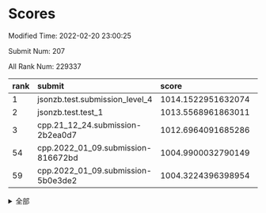 # Scores

Modified Time: 2022-02-20 23:00:25

Submit Num: 207

All Rank Num: 229337

| rank |               submit               |       score        |       sigma        | pk_num |
| :--- | :--------------------------------- | :----------------- | :----------------- | :----- |
| 1    | jsonzb.test.submission_level_4     | 1014.1522951632074 | 0.8464226549591148 | 4432   |
| 2    | jsonzb.test.test_1                 | 1013.5568961863011 | 0.7907727391778808 | 4439   |
| 3    | cpp.21_12_24.submission-2b2ea0d7   | 1012.6964091685286 | 0.7973811010579485 | 4431   |
| 54   | cpp.2022_01_09.submission-816672bd | 1004.9900032790149 | 0.7200631718564128 | 4430   |
| 59   | cpp.2022_01_09.submission-5b0e3de2 | 1004.3224396398954 | 0.7262709193761644 | 4432   |


<details>
<summary>全部</summary>

| rank |                 submit                 |       score        |       sigma        | pk_num |
| :--- | :------------------------------------- | :----------------- | :----------------- | :----- |
| 1    | jsonzb.test.submission_level_4         | 1014.1522951632074 | 0.8464226549591148 | 4432   |
| 2    | jsonzb.test.test_1                     | 1013.5568961863011 | 0.7907727391778808 | 4439   |
| 3    | cpp.21_12_24.submission-2b2ea0d7       | 1012.6964091685286 | 0.7973811010579485 | 4431   |
| 4    | gobigger.level_3.submission_level_3_4  | 1011.2951778006639 | 0.7529827519052267 | 4426   |
| 5    | gobigger.level_3.submission_level_3_44 | 1011.0306091454266 | 0.7718717429578528 | 4433   |
| 6    | gobigger.level_3.submission_level_3_28 | 1011.0126929253462 | 0.771263373099078  | 4436   |
| 7    | gobigger.level_3.submission_level_3_40 | 1010.7597122679714 | 0.7652611506920308 | 4436   |
| 8    | gobigger.level_3.submission_level_3_1  | 1010.618091434005  | 0.7623381242480141 | 4431   |
| 9    | gobigger.level_3.submission_level_3_26 | 1010.5999407455381 | 0.7634458897809231 | 4435   |
| 10   | gobigger.level_3.submission_level_3_29 | 1010.549982552663  | 0.7678065001724458 | 4433   |
| 11   | gobigger.level_3.submission_level_3_2  | 1010.5322019258929 | 0.7545992576933112 | 4434   |
| 12   | gobigger.level_3.submission_level_3_0  | 1010.5225511380382 | 0.8016384514320428 | 4427   |
| 13   | gobigger.level_3.submission_level_3_8  | 1010.4619135001235 | 0.7726363490759603 | 4428   |
| 14   | gobigger.level_3.submission_level_3_35 | 1010.4161585367976 | 0.7881609843190575 | 4430   |
| 15   | gobigger.level_3.submission_level_3_42 | 1010.395102042241  | 0.7777003149057353 | 4439   |
| 16   | gobigger.level_3.submission_level_3_37 | 1010.3923843112588 | 0.7728480297305566 | 4426   |
| 17   | gobigger.level_3.submission_level_3_14 | 1010.3910112645485 | 0.7750003217661392 | 4437   |
| 18   | gobigger.level_3.submission_level_3_31 | 1010.2335677012511 | 0.734829904801794  | 4432   |
| 19   | gobigger.level_3.submission_level_3_32 | 1010.2059603679534 | 0.7538086071269694 | 4430   |
| 20   | gobigger.level_3.submission_level_3_48 | 1010.1379379859686 | 0.7823659332844545 | 4434   |
| 21   | gobigger.level_3.submission_level_3_22 | 1010.1328786415861 | 0.7498279457812671 | 4429   |
| 22   | gobigger.level_3.submission_level_3_9  | 1010.1211651520027 | 0.740406558381221  | 4435   |
| 23   | gobigger.level_3.submission_level_3_43 | 1010.1061418118813 | 0.7830219914891452 | 4434   |
| 24   | gobigger.level_3.submission_level_3_27 | 1010.0669174808902 | 0.7447302883370419 | 4432   |
| 25   | gobigger.level_3.submission_level_3_5  | 1010.0507916972199 | 0.7642197198164574 | 4432   |
| 26   | gobigger.level_3.submission_level_3_39 | 1010.0486079749613 | 0.7645939597092543 | 4435   |
| 27   | gobigger.level_3.submission_level_3_46 | 1010.0013072263902 | 0.7853570922307113 | 4434   |
| 28   | gobigger.level_3.submission_level_3_30 | 1009.9991069249018 | 0.7546773808419238 | 4425   |
| 29   | gobigger.level_3.submission_level_3_3  | 1009.9778677821593 | 0.7577590185742569 | 4433   |
| 30   | gobigger.level_3.submission_level_3_33 | 1009.9489691022526 | 0.7571224945186071 | 4432   |
| 31   | gobigger.level_3.submission_level_3_17 | 1009.9388878099059 | 0.7343325523512242 | 4430   |
| 32   | gobigger.level_3.submission_level_3_19 | 1009.9020150868722 | 0.7674139514196053 | 4434   |
| 33   | gobigger.level_3.submission_level_3_15 | 1009.7262273841469 | 0.7605971449740945 | 4428   |
| 34   | gobigger.level_3.submission_level_3_16 | 1009.7166366916744 | 0.7605934586504198 | 4435   |
| 35   | gobigger.level_3.submission_level_3_47 | 1009.6249920288163 | 0.7540980155054658 | 4434   |
| 36   | gobigger.level_3.submission_level_3_41 | 1009.5887162527696 | 0.7600386835761538 | 4427   |
| 37   | gobigger.level_3.submission_level_3_25 | 1009.5822446536698 | 0.7417094979987592 | 4432   |
| 38   | gobigger.level_3.submission_level_3_10 | 1009.5563158926606 | 0.7551976017323687 | 4433   |
| 39   | gobigger.level_3.submission_level_3_13 | 1009.5542140356963 | 0.747539686818383  | 4429   |
| 40   | gobigger.level_3.submission_level_3_11 | 1009.5406448985475 | 0.7472084924633348 | 4428   |
| 41   | gobigger.level_3.submission_level_3_38 | 1009.539313648503  | 0.7564037132285387 | 4431   |
| 42   | gobigger.level_3.submission_level_3_36 | 1009.5173273503574 | 0.758893939463105  | 4435   |
| 43   | gobigger.level_3.submission_level_3_18 | 1009.5004372657501 | 0.7551012986008261 | 4433   |
| 44   | gobigger.level_3.submission_level_3_24 | 1009.3817723868829 | 0.7598642524975248 | 4433   |
| 45   | gobigger.level_3.submission_level_3_6  | 1009.3541058226302 | 0.7426902775001931 | 4428   |
| 46   | gobigger.level_3.submission_level_3_49 | 1009.2754874614208 | 0.7497294834311791 | 4433   |
| 47   | gobigger.level_3.submission_level_3_20 | 1009.1573769066214 | 0.7515477089082456 | 4432   |
| 48   | gobigger.level_3.submission_level_3_34 | 1008.9562239768475 | 0.7476587262303536 | 4427   |
| 49   | gobigger.level_3.submission_level_3_23 | 1008.5743802069788 | 0.7443499622658454 | 4432   |
| 50   | gobigger.level_3.submission_level_3_45 | 1008.4947158389319 | 0.7662285137797692 | 4429   |
| 51   | gobigger.level_3.submission_level_3_12 | 1008.4212773364322 | 0.7498279266989211 | 4432   |
| 52   | gobigger.level_3.submission_level_3_21 | 1008.3826841481541 | 0.7374933626621093 | 4430   |
| 53   | gobigger.level_3.submission_level_3_7  | 1008.086859668838  | 0.7387658463835386 | 4428   |
| 54   | cpp.2022_01_09.submission-816672bd     | 1004.9900032790149 | 0.7200631718564128 | 4430   |
| 55   | gobigger.level_1.submission_level_1_4  | 1004.8892014865419 | 0.720697579372173  | 4437   |
| 56   | gobigger.level_1.submission_level_1_2  | 1004.7477011892951 | 0.7169895505184296 | 4435   |
| 57   | gobigger.level_1.submission_level_1_47 | 1004.714619931242  | 0.7251142629035895 | 4432   |
| 58   | gobigger.level_1.submission_level_1_31 | 1004.3322404217552 | 0.7295870219389211 | 4433   |
| 59   | cpp.2022_01_09.submission-5b0e3de2     | 1004.3224396398954 | 0.7262709193761644 | 4432   |
| 60   | gobigger.level_1.submission_level_1_41 | 1004.2625503669055 | 0.7110357759182853 | 4431   |
| 61   | gobigger.level_1.submission_level_1_44 | 1004.1278593535447 | 0.724222659225164  | 4432   |
| 62   | gobigger.level_1.submission_level_1_13 | 1004.0111233161452 | 0.7125965055885092 | 4435   |
| 63   | gobigger.level_1.submission_level_1_10 | 1003.8338146257465 | 0.7241887374154005 | 4432   |
| 64   | gobigger.level_1.submission_level_1_37 | 1003.7736868456697 | 0.7164439226506409 | 4429   |
| 65   | gobigger.level_1.submission_level_1_6  | 1003.7671574654265 | 0.7244310080809124 | 4430   |
| 66   | gobigger.level_1.submission_level_1_43 | 1003.7225280592094 | 0.7300322296790668 | 4429   |
| 67   | gobigger.level_1.submission_level_1_8  | 1003.7082823384275 | 0.7252832905635282 | 4428   |
| 68   | gobigger.level_1.submission_level_1_16 | 1003.6405226466094 | 0.7173390278810825 | 4433   |
| 69   | gobigger.level_1.submission_level_1_38 | 1003.6067530370228 | 0.7218361669550829 | 4429   |
| 70   | gobigger.level_1.submission_level_1_18 | 1003.5464368903788 | 0.7317689189545278 | 4435   |
| 71   | gobigger.level_1.submission_level_1_23 | 1003.5350380622511 | 0.7198571359343532 | 4434   |
| 72   | gobigger.level_1.submission_level_1_42 | 1003.5124164838911 | 0.713645018513735  | 4436   |
| 73   | gobigger.level_1.submission_level_1_45 | 1003.5046059554702 | 0.713110076298982  | 4431   |
| 74   | gobigger.level_1.submission_level_1_48 | 1003.4793777646614 | 0.7253567220117532 | 4431   |
| 75   | gobigger.level_1.submission_level_1_40 | 1003.4320872685942 | 0.711769201495159  | 4429   |
| 76   | gobigger.level_1.submission_level_1_35 | 1003.4286022742849 | 0.7142088221558744 | 4432   |
| 77   | gobigger.level_1.submission_level_1_11 | 1003.4039554770177 | 0.7168028135545729 | 4432   |
| 78   | gobigger.level_1.submission_level_1_5  | 1003.3737588833216 | 0.7237728730945552 | 4431   |
| 79   | gobigger.level_1.submission_level_1_14 | 1003.3623736308874 | 0.7175484993699259 | 4425   |
| 80   | gobigger.level_1.submission_level_1_17 | 1003.2897888431596 | 0.7057908595595974 | 4428   |
| 81   | gobigger.level_1.submission_level_1_20 | 1003.2834518219239 | 0.7177294137340787 | 4430   |
| 82   | gobigger.level_1.submission_level_1_32 | 1003.2789207922206 | 0.7142644270363514 | 4427   |
| 83   | gobigger.level_1.submission_level_1_15 | 1003.1582679467182 | 0.7109744020420586 | 4430   |
| 84   | gobigger.level_1.submission_level_1_39 | 1003.0605889610081 | 0.7173413363224912 | 4431   |
| 85   | gobigger.level_1.submission_level_1_7  | 1003.0256605668352 | 0.7127712516190713 | 4426   |
| 86   | gobigger.level_1.submission_level_1_26 | 1003.0239642373024 | 0.7229493444982954 | 4434   |
| 87   | gobigger.level_1.submission_level_1_36 | 1003.0099326656953 | 0.7257110425626544 | 4437   |
| 88   | gobigger.level_1.submission_level_1_22 | 1002.9624325976116 | 0.7182392946077389 | 4435   |
| 89   | gobigger.level_1.submission_level_1_1  | 1002.9508809983647 | 0.7139107568977071 | 4435   |
| 90   | gobigger.level_1.submission_level_1_34 | 1002.9504231979455 | 0.7087470598748651 | 4427   |
| 91   | gobigger.level_1.submission_level_1_24 | 1002.9471212909456 | 0.7211769905559242 | 4430   |
| 92   | gobigger.level_1.submission_level_1_46 | 1002.9200301052834 | 0.7152334445872202 | 4431   |
| 93   | gobigger.level_1.submission_level_1_19 | 1002.8349586321957 | 0.7157564050444374 | 4430   |
| 94   | gobigger.level_1.submission_level_1_25 | 1002.8238974578742 | 0.7108882191760302 | 4431   |
| 95   | gobigger.level_1.submission_level_1_3  | 1002.8049869513368 | 0.7074326434958152 | 4433   |
| 96   | gobigger.level_1.submission_level_1_21 | 1002.7637478636523 | 0.7001958022105309 | 4436   |
| 97   | gobigger.level_1.submission_level_1_27 | 1002.7329670269701 | 0.7261353618036765 | 4432   |
| 98   | gobigger.level_1.submission_level_1_0  | 1002.7068151805779 | 0.7174172680228582 | 4426   |
| 99   | gobigger.level_1.submission_level_1_9  | 1002.5496460640622 | 0.7131101958103634 | 4432   |
| 100  | gobigger.level_1.submission_level_1_29 | 1002.4507324471906 | 0.7033441235091211 | 4431   |
| 101  | gobigger.level_1.submission_level_1_49 | 1002.4418086960592 | 0.7127189999046238 | 4435   |
| 102  | gobigger.level_1.submission_level_1_33 | 1002.2701619822537 | 0.7126240941694028 | 4429   |
| 103  | gobigger.level_1.submission_level_1_30 | 1002.2203533169588 | 0.702103521259021  | 4431   |
| 104  | gobigger.level_1.submission_level_1_12 | 1002.17791001255   | 0.7078473841417225 | 4433   |
| 105  | gobigger.level_1.submission_level_1_28 | 1001.1505216762378 | 0.7163959004577602 | 4430   |
| 106  | gobigger.random.submission_random_12   | 997.3464602000599  | 0.7129054488935364 | 4432   |
| 107  | gobigger.random.submission_random_28   | 997.1807500803448  | 0.7140960171605603 | 4432   |
| 108  | gobigger.random.submission_random_10   | 997.1514792353574  | 0.6949878379474049 | 4429   |
| 109  | gobigger.random.submission_random_1    | 997.135437874056   | 0.7131675854275755 | 4434   |
| 110  | gobigger.random.submission_random_29   | 996.9620535061986  | 0.705684508285683  | 4431   |
| 111  | gobigger.random.submission_random_8    | 996.6694354942415  | 0.7124325417599418 | 4432   |
| 112  | gobigger.random.submission_random_43   | 996.5340105352598  | 0.7187220504761227 | 4430   |
| 113  | gobigger.random.submission_random_42   | 996.5156234340545  | 0.7080064147484859 | 4433   |
| 114  | gobigger.random.submission_random_11   | 996.4970667300296  | 0.715513672194872  | 4426   |
| 115  | gobigger.random.submission_random_15   | 996.4821599022498  | 0.6956031376634865 | 4429   |
| 116  | gobigger.random.submission_random_33   | 996.4767040850378  | 0.7069122836412984 | 4428   |
| 117  | gobigger.random.submission_random_17   | 996.4087020938086  | 0.7109644773775403 | 4431   |
| 118  | gobigger.random.submission_random_5    | 996.3167281493737  | 0.7086962522598962 | 4432   |
| 119  | gobigger.random.submission_random_22   | 996.2093992637621  | 0.7167588206964204 | 4432   |
| 120  | gobigger.random.submission_random_24   | 996.1386120683602  | 0.705823846206213  | 4427   |
| 121  | gobigger.random.submission_random_36   | 996.1351122640509  | 0.701585686046869  | 4433   |
| 122  | gobigger.random.submission_random_45   | 996.0552905963266  | 0.7267762658556274 | 4435   |
| 123  | gobigger.random.submission_random_2    | 996.0373483984589  | 0.6980201641736071 | 4432   |
| 124  | gobigger.random.submission_random_49   | 996.0265604199967  | 0.6979011221473237 | 4430   |
| 125  | gobigger.random.submission_random_32   | 996.0064724559869  | 0.7312391424216517 | 4429   |
| 126  | gobigger.random.submission_random_19   | 995.9724076237839  | 0.7010303660618072 | 4431   |
| 127  | gobigger.random.submission_random_23   | 995.9621659053796  | 0.7138356009275469 | 4433   |
| 128  | gobigger.random.submission_random_27   | 995.852222656287   | 0.7053305411203438 | 4433   |
| 129  | gobigger.random.submission_random_30   | 995.8348955881675  | 0.7134542652005011 | 4426   |
| 130  | gobigger.random.submission_random_9    | 995.8321117776786  | 0.7134824993323025 | 4433   |
| 131  | gobigger.random.submission_random_46   | 995.8272065322852  | 0.7243614691924158 | 4429   |
| 132  | gobigger.random.submission_random_38   | 995.7820582212371  | 0.706866148414363  | 4429   |
| 133  | gobigger.random.submission_random_14   | 995.7772174160945  | 0.7077001499247226 | 4428   |
| 134  | gobigger.random.submission_random_18   | 995.7609177253195  | 0.7096282115162419 | 4433   |
| 135  | gobigger.random.submission_random_13   | 995.7426186755181  | 0.7069257899668552 | 4433   |
| 136  | gobigger.random.submission_random_40   | 995.6699250182451  | 0.7181369513626723 | 4429   |
| 137  | gobigger.random.submission_random_16   | 995.667636828746   | 0.7057882771166071 | 4430   |
| 138  | gobigger.random.submission_random_25   | 995.644850698877   | 0.7024991919832385 | 4436   |
| 139  | gobigger.random.submission_random_31   | 995.5965711817722  | 0.721780884840268  | 4427   |
| 140  | gobigger.random.submission_random_7    | 995.5694669857193  | 0.7068326742376481 | 4431   |
| 141  | gobigger.random.submission_random_6    | 995.5396986308893  | 0.7313820058466873 | 4434   |
| 142  | gobigger.random.submission_random_20   | 995.5109647887649  | 0.7233561060578528 | 4429   |
| 143  | gobigger.random.submission_random_44   | 995.4554050514008  | 0.7112588255781916 | 4436   |
| 144  | gobigger.random.submission_random_47   | 995.3782057861829  | 0.7069065232476023 | 4435   |
| 145  | gobigger.random.submission_random_37   | 995.3548539359275  | 0.7231216314348199 | 4433   |
| 146  | gobigger.random.submission_random_21   | 995.322664388076   | 0.7160900267138544 | 4431   |
| 147  | gobigger.random.submission_random_34   | 995.3193114434604  | 0.704804719252577  | 4435   |
| 148  | gobigger.random.submission_random_26   | 995.2953540669422  | 0.7056242243445393 | 4432   |
| 149  | gobigger.random.submission_random_35   | 995.253719970187   | 0.7099102027067764 | 4432   |
| 150  | gobigger.random.submission_random_39   | 995.2257780526421  | 0.7245397218224906 | 4429   |
| 151  | gobigger.random.submission_random_3    | 995.0892815620846  | 0.7126214697420346 | 4432   |
| 152  | gobigger.random.submission_random_4    | 994.8373435534387  | 0.7252130114354541 | 4427   |
| 153  | gobigger.random.submission_random_0    | 994.8264072986731  | 0.7052518941309606 | 4438   |
| 154  | gobigger.random.submission_random_41   | 994.7227183915869  | 0.736467110563061  | 4436   |
| 155  | gobigger.random.submission_random_48   | 994.6879889627718  | 0.7103952181374117 | 4433   |
| 156  | gobigger.level_2.submission_level_2_10 | 993.9499946250146  | 0.7303867711385178 | 4436   |
| 157  | gobigger.level_2.submission_level_2_22 | 993.8835436489169  | 0.7259921107875718 | 4433   |
| 158  | gobigger.level_2.submission_level_2_30 | 993.8761633161752  | 0.723997980409871  | 4439   |
| 159  | gobigger.level_2.submission_level_2_47 | 993.5430534421041  | 0.7371228875608651 | 4430   |
| 160  | gobigger.level_2.submission_level_2_2  | 993.5012425693238  | 0.7270418235815178 | 4434   |
| 161  | gobigger.level_2.submission_level_2_21 | 993.4103663167838  | 0.728298034823643  | 4433   |
| 162  | gobigger.level_2.submission_level_2_15 | 993.2993090760848  | 0.7283811774221134 | 4434   |
| 163  | gobigger.level_2.submission_level_2_33 | 993.2757279599188  | 0.731284668427763  | 4433   |
| 164  | gobigger.level_2.submission_level_2_7  | 993.2645472498307  | 0.7347511531846822 | 4431   |
| 165  | gobigger.level_2.submission_level_2_42 | 993.1906910372489  | 0.7224667601966107 | 4434   |
| 166  | gobigger.level_2.submission_level_2_38 | 993.0603811317826  | 0.7483804108112093 | 4431   |
| 167  | gobigger.level_2.submission_level_2_13 | 993.0486768109436  | 0.7325672684335438 | 4431   |
| 168  | gobigger.level_2.submission_level_2_16 | 993.0445179844185  | 0.7492639535700409 | 4436   |
| 169  | gobigger.level_2.submission_level_2_18 | 992.9238359374225  | 0.7412326496669863 | 4427   |
| 170  | gobigger.level_2.submission_level_2_28 | 992.7582688170053  | 0.7364760117538284 | 4434   |
| 171  | gobigger.level_2.submission_level_2_40 | 992.596535182597   | 0.7430452283945467 | 4433   |
| 172  | gobigger.level_2.submission_level_2_12 | 992.5011442129489  | 0.7483070685838731 | 4429   |
| 173  | gobigger.level_2.submission_level_2_6  | 992.4994290878896  | 0.7502932619621632 | 4436   |
| 174  | gobigger.level_2.submission_level_2_25 | 992.4638246321274  | 0.7280499685873295 | 4430   |
| 175  | gobigger.level_2.submission_level_2_4  | 992.4213670243382  | 0.7291943372094358 | 4434   |
| 176  | gobigger.level_2.submission_level_2_11 | 992.3961077665027  | 0.739196928517246  | 4433   |
| 177  | gobigger.level_2.submission_level_2_8  | 992.3850757185654  | 0.7316924346698819 | 4432   |
| 178  | gobigger.level_2.submission_level_2_37 | 992.3260003347723  | 0.7419267993915816 | 4427   |
| 179  | gobigger.level_2.submission_level_2_26 | 992.3025667401533  | 0.7266872268443824 | 4432   |
| 180  | gobigger.level_2.submission_level_2_19 | 992.2135530742497  | 0.7355411792713901 | 4430   |
| 181  | gobigger.level_2.submission_level_2_34 | 992.1992560100172  | 0.7545242242564815 | 4428   |
| 182  | gobigger.level_2.submission_level_2_23 | 992.1357749164785  | 0.7643225755644496 | 4432   |
| 183  | gobigger.level_2.submission_level_2_1  | 992.0581181234888  | 0.7353411444329097 | 4437   |
| 184  | gobigger.level_2.submission_level_2_5  | 992.0098201749778  | 0.7334720378850595 | 4433   |
| 185  | gobigger.level_2.submission_level_2_14 | 991.9745116763368  | 0.7535598415092049 | 4431   |
| 186  | gobigger.level_2.submission_level_2_48 | 991.9720066486724  | 0.7475835769740039 | 4430   |
| 187  | gobigger.level_2.submission_level_2_41 | 991.8824290717992  | 0.7452736061808236 | 4427   |
| 188  | gobigger.level_2.submission_level_2_36 | 991.8671519752714  | 0.7683171895756886 | 4434   |
| 189  | gobigger.level_2.submission_level_2_29 | 991.7886950180616  | 0.7355868164395041 | 4432   |
| 190  | gobigger.level_2.submission_level_2_9  | 991.7605860171074  | 0.7481872839296276 | 4428   |
| 191  | gobigger.level_2.submission_level_2_3  | 991.7216773917079  | 0.7537878909360256 | 4432   |
| 192  | gobigger.level_2.submission_level_2_45 | 991.6857733206812  | 0.7551343483558851 | 4431   |
| 193  | gobigger.level_2.submission_level_2_0  | 991.6623811903283  | 0.7598081009577613 | 4425   |
| 194  | gobigger.level_2.submission_level_2_43 | 991.5218795888376  | 0.7314769406993072 | 4435   |
| 195  | gobigger.level_2.submission_level_2_44 | 991.4396894058003  | 0.7535835384850567 | 4432   |
| 196  | gobigger.level_2.submission_level_2_32 | 991.4103023704632  | 0.7540625963539891 | 4430   |
| 197  | gobigger.level_2.submission_level_2_39 | 991.4096329037263  | 0.7610714164248079 | 4431   |
| 198  | gobigger.level_2.submission_level_2_24 | 991.3871738344967  | 0.7384765650118806 | 4430   |
| 199  | gobigger.level_2.submission_level_2_20 | 991.2533606278549  | 0.7393399316245349 | 4431   |
| 200  | gobigger.level_2.submission_level_2_46 | 991.2319433686775  | 0.7451383588138899 | 4429   |
| 201  | gobigger.level_2.submission_level_2_31 | 991.2180597774478  | 0.7611394097813159 | 4433   |
| 202  | gobigger.level_2.submission_level_2_17 | 990.7229420433524  | 0.7782346739973418 | 4436   |
| 203  | gobigger.level_2.submission_level_2_35 | 990.4151095550025  | 0.792152211937572  | 4434   |
| 204  | gobigger.level_2.submission_level_2_49 | 990.201219805782   | 0.738696214902598  | 4434   |
| 205  | gobigger.level_2.submission_level_2_27 | 989.8324555139144  | 0.7732926483477581 | 4432   |
| 206  | gobigger.none.submission_none_1        | 978.3690787491521  | 1.2460681885920877 | 4435   |
| 207  | gobigger.none.submission_none_0        | 976.6444053424112  | 1.3936917635835129 | 4431   |

</details>